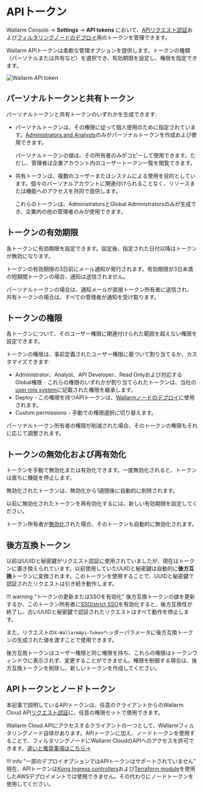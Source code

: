 [user-roles-article]:       ../../user-guides/settings/users.md#user-roles
[img-api-tokens-edit]:      ../../images/api-tokens-edit.png

# APIトークン

Wallarm Console → **Settings** → **API tokens** において、[APIリクエスト認証](../../api/overview.md)および[フィルタリングノードのデプロイ](../../installation/supported-deployment-options.md)用のトークンを管理できます。

Wallarm APIトークンは柔軟な管理オプションを提供します。トークンの種類（パーソナルまたは共有など）を選択でき、有効期限を設定し、権限を指定できます。

![Wallarm API token][img-api-tokens-edit]

## パーソナルトークンと共有トークン

パーソナルトークンと共有トークンのいずれかを生成できます:

* パーソナルトークンは、その権限に従って個人使用のために指定されています。[Administrators and Analysts](users.md#user-roles)のみがパーソナルトークンを作成および使用できます。

    パーソナルトークンの値は、その所有者のみがコピーして使用できます。ただし、管理者は企業アカウント内のユーザートークン一覧を閲覧できます。
* 共有トークンは、複数のユーザーまたはシステムによる使用を目的としています。個々のパーソナルアカウントに関連付けられることなく、リソースまたは機能へのアクセスを共同で提供します。

    これらのトークンは、AdministratorsとGlobal Administratorsのみが生成でき、企業内の他の管理者のみが使用できます。

## トークンの有効期限

各トークンに有効期限を設定できます。設定後、指定された日付以降はトークンが無効になります。

トークンの有効期限の3日前にメール通知が発行されます。有効期限が3日未満の短期間トークンの場合、通知は送信されません。

パーソナルトークンの場合は、通知メールが直接トークン所有者に送信され、共有トークンの場合は、すべての管理者が通知を受け取ります。

## トークンの権限

各トークンについて、そのユーザー権限に関連付けられた範囲を超えない権限を設定できます。

トークンの権限は、事前定義されたユーザー権限に基づいて割り当てるか、カスタマイズできます:

* Administrator、Analyst、API Developer、Read Onlyおよび対応するGlobal権限 - これらの権限のいずれかが割り当てられたトークンは、当社の[user role system](users.md#user-roles)に記載された権限を継承します。
* Deploy - この権限を持つAPIトークンは、[Wallarmノードのデプロイ](../../installation/supported-deployment-options.md)に使用されます。
* Custom permissions - 手動での権限選択に切り替えます。
<!--
    [OpenAPIセキュリティテスト](../../fast/openapi-security-testing.md)用のトークンを作成するには、対応する権限を持つカスタムロールが必要です。-->

パーソナルトークン所有者の権限が削減された場合、そのトークンの権限もそれに応じて調整されます。

## トークンの無効化および再有効化

トークンを手動で無効化または有効化できます。一度無効化されると、トークンは直ちに機能を停止します。

無効化されたトークンは、無効化から1週間後に自動的に削除されます。

以前に無効化されたトークンを再有効化するには、新しい有効期限を設定してください。

トークン所有者が[無効化](../../user-guides/settings/users.md#disabling-and-deleting-users)された場合、そのトークンも自動的に無効化されます。

## 後方互換トークン

以前はUUIDと秘密鍵がリクエスト認証に使用されていましたが、現在はトークンに置き換えられています。以前使用していたUUIDと秘密鍵は自動的に**後方互換**トークンに変換されます。このトークンを使用することで、UUIDと秘密鍵で認証されたリクエストは引き続き動作します。

!!! warning "トークンの更新またはSSOを有効化"
    後方互換トークンの値を更新するか、このトークン所有者に[SSO/strict SSO](../../admin-en/configuration-guides/sso/employ-user-auth.md)を有効化すると、後方互換性が終了し、古いUUIDと秘密鍵で認証されたリクエストはすべて動作を停止します。

また、リクエストの`X-WallarmApi-Token`ヘッダーパラメータに後方互換トークンの生成された値を渡すことで使用できます。

後方互換トークンはユーザー権限と同じ権限を持ち、これらの権限はトークンウィンドウに表示されず、変更することができません。権限を制御する場合は、後方互換トークンを削除し、新しいトークンを作成してください。

## APIトークンとノードトークン

本記事で説明しているAPIトークンは、任意のクライアントからのWallarm Cloud API[リクエスト認証](../../api/overview.md)に、任意の権限セットで使用できます。

Wallarm Cloud APIにアクセスするクライアントの一つとして、Wallarmフィルタリングノード自体があります。APIトークンに加え、ノードトークンを使用することで、フィルタリングノードにWallarm CloudのAPIへのアクセスを許可できます。[違いと推奨事項はこちら→](../../user-guides/nodes/nodes.md#api-and-node-tokens-for-node-creation)

!!! info "一部のデプロイオプションではAPIトークンはサポートされていません"
    現在、APIトークンは[Kong Ingress controllers](../../installation/kubernetes/kong-ingress-controller/deployment.md)および[Terraform module](../../installation/cloud-platforms/aws/terraform-module/overview.md)を使用したAWSデプロイメントでは使用できません。その代わりにノードトークンを使用してください。
